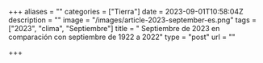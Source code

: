 +++
aliases = ""
categories = ["Tierra"]
date = 2023-09-01T10:58:04Z
description = ""
image = "/images/article-2023-september-es.png"
tags = ["2023", "clima", "Septiembre"]
title = " Septiembre de 2023 en comparación con septiembre de 1922 a 2022"
type = "post"
url = ""

+++
